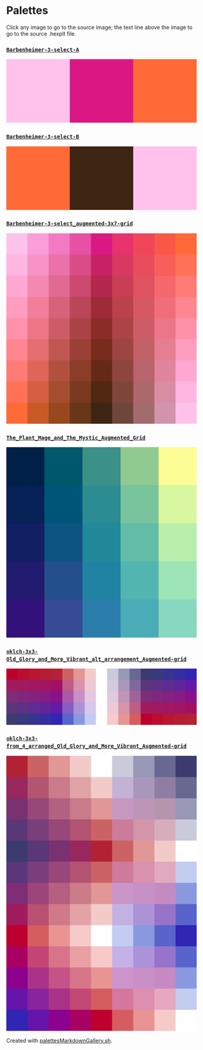 # Palettes

Click any image to go to the source image; the text line above the image to go to the source .hexplt file.

### [`Barbenheimer-3-select-A`](Barbenheimer-3-select-A.hexplt)

[ ![Barbenheimer-3-select-A.png](Barbenheimer-3-select-A.png) ](Barbenheimer-3-select-A.png)

### [`Barbenheimer-3-select-B`](Barbenheimer-3-select-B.hexplt)

[ ![Barbenheimer-3-select-B.png](Barbenheimer-3-select-B.png) ](Barbenheimer-3-select-B.png)

### [`Barbenheimer-3-select_augmented-3x7-grid`](Barbenheimer-3-select_augmented-3x7-grid.hexplt)

[ ![Barbenheimer-3-select_augmented-3x7-grid.png](Barbenheimer-3-select_augmented-3x7-grid.png) ](Barbenheimer-3-select_augmented-3x7-grid.png)

### [`The_Plant_Mage_and_The_Mystic_Augmented_Grid`](The_Plant_Mage_and_The_Mystic_Augmented_Grid.hexplt)

[ ![The_Plant_Mage_and_The_Mystic_Augmented_Grid.png](The_Plant_Mage_and_The_Mystic_Augmented_Grid.png) ](The_Plant_Mage_and_The_Mystic_Augmented_Grid.png)

### [`oklch-3x3-Old_Glory_and_More_Vibrant_alt_arrangement_Augmented-grid`](oklch-3x3-Old_Glory_and_More_Vibrant_alt_arrangement_Augmented-grid.hexplt)

[ ![oklch-3x3-Old_Glory_and_More_Vibrant_alt_arrangement_Augmented-grid.png](oklch-3x3-Old_Glory_and_More_Vibrant_alt_arrangement_Augmented-grid.png) ](oklch-3x3-Old_Glory_and_More_Vibrant_alt_arrangement_Augmented-grid.png)

### [`oklch-3x3-from_4_arranged_Old_Glory_and_More_Vibrant_Augmented-grid`](oklch-3x3-from_4_arranged_Old_Glory_and_More_Vibrant_Augmented-grid.hexplt)

[ ![oklch-3x3-from_4_arranged_Old_Glory_and_More_Vibrant_Augmented-grid.png](oklch-3x3-from_4_arranged_Old_Glory_and_More_Vibrant_Augmented-grid.png) ](oklch-3x3-from_4_arranged_Old_Glory_and_More_Vibrant_Augmented-grid.png)

Created with [palettesMarkdownGallery.sh](https://github.com/earthbound19/_ebDev/blob/master/scripts/imgAndVideo/palettesMarkdownGallery.sh).